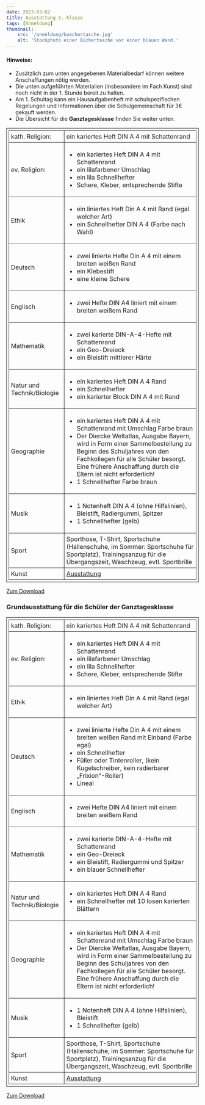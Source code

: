 ```yaml
---
date: 2023-03-02
title: Ausstattung 5. Klasse
tags: [Anmeldung]
thumbnail: 
    src: '/anmeldung/buechertasche.jpg'
    alt: 'Stockphoto einer Büchertasche vor einer blauen Wand.'
---
```

<style>
table, th, td {
  border: 1px solid;
  padding: 5px;
  margin-bottom:15px;
}
</style>

#### Hinweise:

- Zusätzlich zum unten angegebenen Materialbedarf können weitere Anschaffungen nötig werden.
- Die unten aufgeführten Materialien (insbesondere im Fach Kunst) sind noch nicht in der 1. Stunde bereit zu halten.
- Am 1. Schultag kann ein Hausaufgabenheft mit schulspezifischen Regelungen und Informationen über die Schulgemeinschaft für 3€ gekauft werden.
- Die Übersicht für die **Ganztagesklasse** finden Sie weiter unten. 

<table>
    <tr>
        <td>kath. Religion:</td>
        <td>ein kariertes Heft DIN A 4 mit Schattenrand</td>
    </tr>
    <tr>
        <td>ev. Religion:</td>
        <td>
            <ul>
                <li>ein kariertes Heft DIN A 4 mit Schattenrand</li>
                <li>ein lilafarbener Umschlag</li>
                <li>ein lila Schnellhefter</li>
                <li>Schere, Kleber, entsprechende Stifte</li>
            </ul>
        </td>
    </tr>
    <tr>
        <td>Ethik</td>
        <td>
            <ul>
                <li>ein liniertes Heft Din A 4 mit Rand (egal welcher Art)</li>
                <li>ein Schnellhefter DIN A 4 (Farbe nach Wahl)</li>
            </ul>
        </td>
    </tr>
    <tr>
        <td>Deutsch</td>
        <td>
            <ul>
                <li>zwei linierte Hefte Din A 4 mit einem breiten weißen Rand </li>
                <li>ein Klebestift</li>
                <li>eine kleine Schere</li>
            </ul>
        </td>
    </tr>
    <tr>
        <td>Englisch</td>
        <td>
            <ul>
                <li>zwei Hefte DIN A4 liniert mit einem breiten weißem Rand</li>
            </ul>
        </td>
    </tr>
    <tr>
        <td>Mathematik</td>
        <td>
            <ul>
                <li>zwei karierte DIN-A-4-Hefte mit Schattenrand</li>
                <li>ein Geo-Dreieck</li>
                <li>ein Bleistift mittlerer Härte</li>
            </ul>
        </td>
    </tr>
    <tr>
        <td>Natur und Technik/Biologie</td>
        <td>
            <ul>
                <li>ein kariertes Heft DIN A 4 Rand
                </li>
                <li>ein Schnellhefter</li>
                <li>ein karierter Block DIN A 4 mit Rand</li>
            </ul>
        </td>
    </tr>
    <tr>
        <td>Geographie</td>
        <td>
            <ul>
                <li>ein kariertes Heft DIN A 4 mit Schattenrand mit Umschlag Farbe braun
                </li>
                <li>Der Diercke Weltatlas, Ausgabe Bayern, wird in Form einer Sammelbestellung zu Beginn des Schuljahres von den Fachkollegen für alle Schüler besorgt. Eine frühere Anschaffung durch die Eltern ist nicht erforderlich!</li>
                <li>1 Schnellhefter Farbe braun</li>
            </ul>
        </td>
    </tr>
    <tr>
        <td>Musik</td>
        <td>
            <ul>
                <li>1 Notenheft DIN A 4 (ohne Hilfslinien), Bleistift, Radiergummi, Spitzer</li>
                <li>1 Schnellhefter (gelb)</li>
            </ul>
        </td>
    </tr>
    <tr>
        <td>Sport</td>
        <td>Sporthose, T-Shirt, Sportschuhe (Hallenschuhe, im Sommer: Sportschuhe für Sportplatz), Trainingsanzug für die Übergangszeit, Waschzeug, evtl. Sportbrille
        </td>
    </tr>
    <tr>
        <td>Kunst</td>
        <td><a href="/documents/anmeldung/ausstattung_kunst.pdf">Ausstattung</a></td>
    </tr>
</table>

<a href="/documents/anmeldung/Ausstattung_Regel.pdf">Zum Download</a>

### Grundausstattung für die Schüler der Ganztagesklasse

<table>
    <tr>
        <td>kath. Religion:</td>
        <td>ein kariertes Heft DIN A 4 mit Schattenrand</td>
    </tr>
    <tr>
        <td>ev. Religion:</td>
        <td>
            <ul>
                <li>ein kariertes Heft DIN A 4 mit Schattenrand</li>
                <li>ein lilafarbener Umschlag</li>
                <li>ein lila Schnellhefter</li>
                <li>Schere, Kleber, entsprechende Stifte</li>
            </ul>
        </td>
    </tr>
    <tr>
        <td>Ethik</td>
        <td>
            <ul>
                <li>ein liniertes Heft Din A 4 mit Rand (egal welcher Art)</li>
            </ul>
        </td>
    </tr>
    <tr>
        <td>Deutsch</td>
        <td>
            <ul>
                <li>zwei linierte Hefte Din A 4 mit einem breiten weißen Rand mit Einband (Farbe egal) </li>
                <li>ein Schnellhefter</li>
                <li>Füller oder Tintenroller, (kein Kugelschreiber, kein radierbarer „Frixion“-Roller)</li>
                <li>Lineal</li>
            </ul>
        </td>
    </tr>
    <tr>
        <td>Englisch</td>
        <td>
            <ul>
                <li>zwei Hefte DIN A4 liniert mit einem breiten weißem Rand</li>
            </ul>
        </td>
    </tr>
    <tr>
        <td>Mathematik</td>
        <td>
            <ul>
                <li>zwei karierte DIN-A-4-Hefte mit Schattenrand</li>
                <li>ein Geo-Dreieck</li>
                <li>ein Bleistift, Radiergummi und Spitzer</li>
                <li>ein blauer Schnellhefter</li>
            </ul>
        </td>
    </tr>
    <tr>
        <td>Natur und Technik/Biologie</td>
        <td>
            <ul>
                <li>ein kariertes Heft DIN A 4 Rand
                </li>
                <li>ein Schnellhefter mit 10 losen karierten Blättern</li>
            </ul>
        </td>
    </tr>
    <tr>
        <td>Geographie</td>
        <td>
            <ul>
                <li>ein kariertes Heft DIN A 4 mit Schattenrand mit Umschlag Farbe braun
                </li>
                <li>Der Diercke Weltatlas, Ausgabe Bayern, wird in Form einer Sammelbestellung zu Beginn des Schuljahres von den Fachkollegen für alle Schüler besorgt. Eine frühere Anschaffung durch die Eltern ist nicht erforderlich!
                </li>
            </ul>
        </td>
    </tr>
    <tr>
        <td>Musik</td>
        <td>
            <ul>
                <li>1 Notenheft DIN A 4 (ohne Hilfslinien), Bleistift</li>
                <li>1 Schnellhefter (gelb)</li>
            </ul>
        </td>
    </tr>
    <tr>
        <td>Sport</td>
        <td>Sporthose, T-Shirt, Sportschuhe (Hallenschuhe, im Sommer: Sportschuhe für Sportplatz), Trainingsanzug für die Übergangszeit, Waschzeug, evtl. Sportbrille
        </td>
    </tr>
    <tr>
        <td>Kunst</td>
        <td><a href="/documents/anmeldung/austattung_kunst.pdf">Ausstattung</a></td>
    </tr>
</table>

<a href="/documents/anmeldung/Ausstattung_Ganz.pdf">Zum Download</a>
